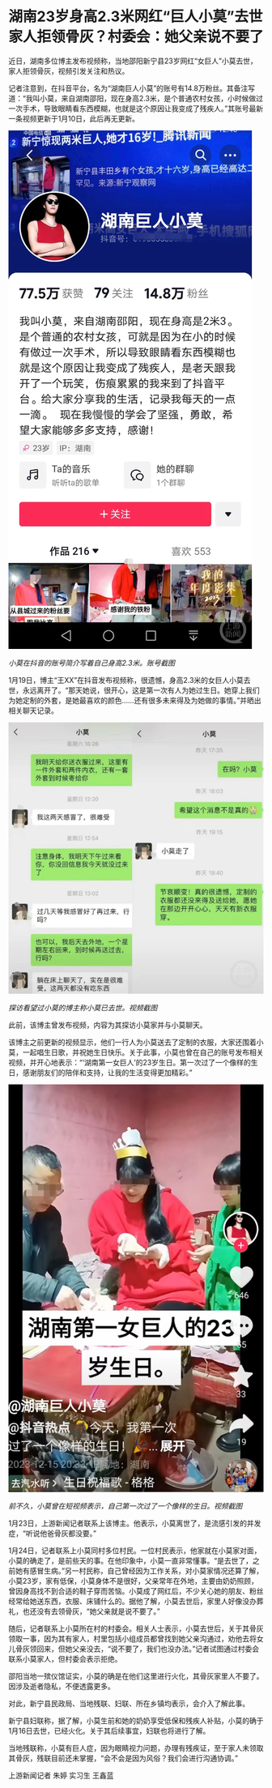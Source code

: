 # 湖南23岁身高2.3米网红“巨人小莫”去世家人拒领骨灰？村委会：她父亲说不要了

近日，湖南多位博主发布视频称，当地邵阳新宁县23岁网红“女巨人”小莫去世，家人拒领骨灰，视频引发关注和热议。

记者注意到，在抖音平台，名为“湖南巨人小莫”的账号有14.8万粉丝。其备注写道：“我叫小莫，来自湖南邵阳，现在身高2.3米，是个普通农村女孩，小时候做过一次手术，导致眼睛看东西模糊，也就是这个原因让我变成了残疾人。”其账号最新一条视频更新于1月10日，此后再无更新。

![9f0cbd28147ec67ceb0346f8a41f920e.jpg](https://raw.githubusercontent.com/qqhsx/qqnews_image/main/2024/01/24/湖南23岁身高2.3米网红“巨人小莫”去世家人拒领骨灰？村委会：她父亲说不要了/9f0cbd28147ec67ceb0346f8a41f920e.jpg)

_小莫在抖音的账号简介写着自己身高2.3米。账号截图_

1月19日，博主“王XX”在抖音发布视频称，很遗憾，身高2.3米的女巨人小莫去世，永远离开了。“那天她说，很开心，这是第一次有人为她过生日。她穿上我们为她定制的外套，是她最喜欢的颜色……还有很多未来得及为她做的事情。”并晒出相关聊天记录。

![177d3403a95c1983147f0ee0774f42ed.jpg](https://raw.githubusercontent.com/qqhsx/qqnews_image/main/2024/01/24/湖南23岁身高2.3米网红“巨人小莫”去世家人拒领骨灰？村委会：她父亲说不要了/177d3403a95c1983147f0ee0774f42ed.jpg)

_探访看望过小莫的博主称小莫已去世。视频截图_

此前，该博主曾发布视频，内容为其探访小莫家并与小莫聊天。

该博主之前更新的视频显示，他们一行人为小莫送去了定制的衣服，大家还围着小莫，一起唱生日歌，并祝她生日快乐。关于此事，小莫也曾在自己的账号发布相关视频，并开心地表示：“‘湖南第一女巨人’的23岁生日。第一次过了一个像样的生日，感谢朋友们的陪伴和支持，让我的生活变得更加精彩。”

![7362fff4ec5b5b7222ea82fd4de213d0.jpg](https://raw.githubusercontent.com/qqhsx/qqnews_image/main/2024/01/24/湖南23岁身高2.3米网红“巨人小莫”去世家人拒领骨灰？村委会：她父亲说不要了/7362fff4ec5b5b7222ea82fd4de213d0.jpg)

_前不久，小莫曾在短视频表示，自己第一次过了一个像样的生日。视频截图_

1月23日，上游新闻记者联系上该博主。他表示，小莫离世了，是流感引发的并发症，“听说他爸骨灰都没要。”

1月24日，记者联系上小莫同村多位村民。一位村民表示，他家就在小莫家对面，小莫的确走了，是前些天的事。在他印象中，小莫一直非常懂事。“是去世了，之前她有感冒生病。”另一村民称，自己曾经因为工作关系，对小莫家情况还算了解，小莫23岁，家有低保，小莫身体不是很好，父亲常年在外地，主要由奶奶照顾，曾因身高找不到合适的鞋子穿而苦恼。小莫成了网红后，不少关心她的朋友、粉丝经常给她送东西，衣服、床铺什么的。据他了解，小莫去世后，家里人好像没办葬礼，也还没有去领骨灰，“她父亲就是说不要了。”

随后，记者联系上小莫所在村的村委会。相关人士表示，小莫去世后，关于其骨灰领取一事，因为其有家人，村里包括小组成员都曾找到她父亲沟通过，劝他去将女儿骨灰领回来，但她父亲没去，“说不要了，我们也没办法。”记者试图通过村委会联系小莫家人，但村委会表示拒绝。

邵阳当地一殡仪馆证实，小莫的确是在他们这里进行火化，其骨灰家里人不要了。因涉及逝者隐私，不便透露更多。

对此，新宁县民政局、当地残联、妇联、所在乡镇均表示，会介入了解此事。

新宁县妇联称，据了解，小莫生前和她的奶奶享受低保和残疾人补贴，小莫的确于1月16日去世，已经火化。关于其后续事宜，妇联也将进行了解。

当地残联称，小莫有巨人症，因为眼睛视力问题，办理有残疾证，至于家人未领取其骨灰，残联目前还未掌握，“会不会是因为风俗？我们会进行沟通协调。”

上游新闻记者 朱婷 实习生 王鑫蓝

